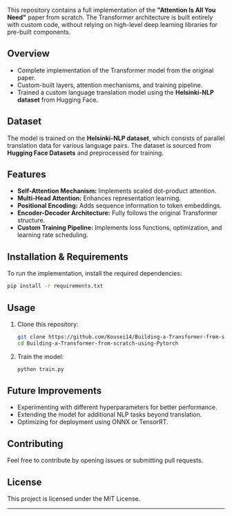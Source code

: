 This repository contains a full implementation of the **"Attention Is All You Need"** paper from scratch. The Transformer architecture is built entirely with custom code, without relying on high-level deep learning libraries for pre-built components.

## Overview
- Complete implementation of the Transformer model from the original paper.
- Custom-built layers, attention mechanisms, and training pipeline.
- Trained a custom language translation model using the **Helsinki-NLP dataset** from Hugging Face.

## Dataset
The model is trained on the **Helsinki-NLP dataset**, which consists of parallel translation data for various language pairs. The dataset is sourced from **Hugging Face Datasets** and preprocessed for training.

## Features
- **Self-Attention Mechanism:** Implements scaled dot-product attention.
- **Multi-Head Attention:** Enhances representation learning.
- **Positional Encoding:** Adds sequence information to token embeddings.
- **Encoder-Decoder Architecture:** Fully follows the original Transformer structure.
- **Custom Training Pipeline:** Implements loss functions, optimization, and learning rate scheduling.

## Installation & Requirements
To run the implementation, install the required dependencies:

```sh
pip install -r requirements.txt
```

## Usage
1. Clone this repository:

   ```sh
   git clone https://github.com/Kousei14/Building-a-Transformer-from-scratch-using-Pytorch.git
   cd Building-a-Transformer-from-scratch-using-Pytorch
   ```

2. Train the model:

   ```sh
   python train.py
   ```

## Future Improvements
- Experimenting with different hyperparameters for better performance.
- Extending the model for additional NLP tasks beyond translation.
- Optimizing for deployment using ONNX or TensorRT.

## Contributing
Feel free to contribute by opening issues or submitting pull requests.

## License
This project is licensed under the MIT License.

---

